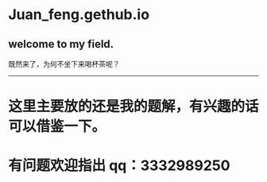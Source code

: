 # Juan_feng.gethub.io
## welcome to my field.
既然来了，为何不坐下来喝杯茶呢？
***
# 这里主要放的还是我的题解，有兴趣的话可以借鉴一下。
# 有问题欢迎指出 qq：3332989250
